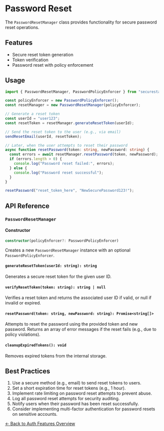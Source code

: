 # Password Reset

The `PasswordResetManager` class provides functionality for secure password reset operations.

## Features

- Secure reset token generation
- Token verification
- Password reset with policy enforcement

## Usage

```typescript
import { PasswordResetManager, PasswordPolicyEnforcer } from "securestack";

const policyEnforcer = new PasswordPolicyEnforcer();
const resetManager = new PasswordResetManager(policyEnforcer);

// Generate a reset token
const userId = "user123";
const resetToken = resetManager.generateResetToken(userId);

// Send the reset token to the user (e.g., via email)
sendResetEmail(userId, resetToken);

// Later, when the user attempts to reset their password
async function resetPassword(token: string, newPassword: string) {
  const errors = await resetManager.resetPassword(token, newPassword);
  if (errors.length > 0) {
    console.log("Password reset failed:", errors);
  } else {
    console.log("Password reset successful");
  }
}

resetPassword("reset_token_here", "NewSecurePassword123!");
```

## API Reference

### `PasswordResetManager`

#### Constructor

```typescript
constructor(policyEnforcer?: PasswordPolicyEnforcer)
```

Creates a new `PasswordResetManager` instance with an optional `PasswordPolicyEnforcer`.

#### `generateResetToken(userId: string): string`

Generates a secure reset token for the given user ID.

#### `verifyResetToken(token: string): string | null`

Verifies a reset token and returns the associated user ID if valid, or null if invalid or expired.

#### `resetPassword(token: string, newPassword: string): Promise<string[]>`

Attempts to reset the password using the provided token and new password. Returns an array of error messages if the reset fails (e.g., due to policy violations).

#### `cleanupExpiredTokens(): void`

Removes expired tokens from the internal storage.

## Best Practices

1. Use a secure method (e.g., email) to send reset tokens to users.
2. Set a short expiration time for reset tokens (e.g., 1 hour).
3. Implement rate limiting on password reset attempts to prevent abuse.
4. Log all password reset attempts for security auditing.
5. Notify users when their password has been reset successfully.
6. Consider implementing multi-factor authentication for password resets on sensitive accounts.

[← Back to Auth Features Overview](./auth-features-overview.md)
